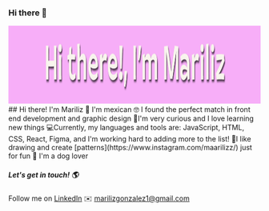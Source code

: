 ### Hi there 👋
<img src="hiThereImMariliz.gif " alt="Mariliz" width="1360" height="156"/>
## Hi there! I'm Mariliz 
📍 I'm mexican
🤓 I found the perfect match in front end development and graphic design 
🧠I'm very curious and I love learning new things
💻Currently, my languages and tools are: JavaScript, HTML, CSS, React, Figma,  and I'm working hard to adding more to the list!
🎨I like drawing and create [patterns](https://www.instagram.com/maarilizz/) just for fun
🐶 I'm a dog lover

##### Let's get in touch! 🌎
Follow me on [LinkedIn](https://www.linkedin.com/in/mariliz-gonzalez-gomez/)
✉️ marilizgonzalez1@gmail.com


<!--
**Maariliz/Maariliz** is a ✨ _special_ ✨ repository because its `README.md` (this file) appears on your GitHub profile.

Here are some ideas to get you started:

- 🔭 I’m currently working on ...
- 🌱 I’m currently learning ...
- 👯 I’m looking to collaborate on ...
- 🤔 I’m looking for help with ...
- 💬 Ask me about ...
- 📫 How to reach me: ...
- 😄 Pronouns: ...
- ⚡ Fun fact: ...
-->
